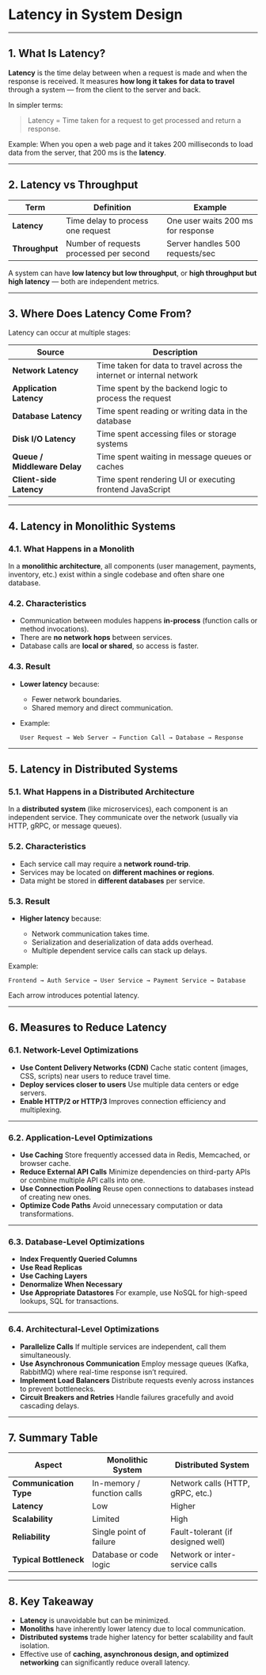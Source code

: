 # Latency in System Design

---

## 1. What Is Latency?

**Latency** is the time delay between when a request is made and when the response is received.
It measures **how long it takes for data to travel** through a system — from the client to the server and back.

In simpler terms:

> Latency = Time taken for a request to get processed and return a response.

Example:
When you open a web page and it takes 200 milliseconds to load data from the server,
that 200 ms is the **latency**.

---

## 2. Latency vs Throughput

| Term           | Definition                              | Example                            |
| -------------- | --------------------------------------- | ---------------------------------- |
| **Latency**    | Time delay to process one request       | One user waits 200 ms for response |
| **Throughput** | Number of requests processed per second | Server handles 500 requests/sec    |

A system can have **low latency but low throughput**, or **high throughput but high latency** — both are independent metrics.

---

## 3. Where Does Latency Come From?

Latency can occur at multiple stages:

| Source                       | Description                                                           |
| ---------------------------- | --------------------------------------------------------------------- |
| **Network Latency**          | Time taken for data to travel across the internet or internal network |
| **Application Latency**      | Time spent by the backend logic to process the request                |
| **Database Latency**         | Time spent reading or writing data in the database                    |
| **Disk I/O Latency**         | Time spent accessing files or storage systems                         |
| **Queue / Middleware Delay** | Time spent waiting in message queues or caches                        |
| **Client-side Latency**      | Time spent rendering UI or executing frontend JavaScript              |

---

## 4. Latency in Monolithic Systems

### 4.1. What Happens in a Monolith

In a **monolithic architecture**, all components (user management, payments, inventory, etc.) exist within a single codebase and often share one database.

### 4.2. Characteristics

* Communication between modules happens **in-process** (function calls or method invocations).
* There are **no network hops** between services.
* Database calls are **local or shared**, so access is faster.

### 4.3. Result

* **Lower latency** because:

  * Fewer network boundaries.
  * Shared memory and direct communication.
* Example:

  ```
  User Request → Web Server → Function Call → Database → Response
  ```

---

## 5. Latency in Distributed Systems

### 5.1. What Happens in a Distributed Architecture

In a **distributed system** (like microservices), each component is an independent service.
They communicate over the network (usually via HTTP, gRPC, or message queues).

### 5.2. Characteristics

* Each service call may require a **network round-trip**.
* Services may be located on **different machines or regions**.
* Data might be stored in **different databases** per service.

### 5.3. Result

* **Higher latency** because:

  * Network communication takes time.
  * Serialization and deserialization of data adds overhead.
  * Multiple dependent service calls can stack up delays.

Example:

```
Frontend → Auth Service → User Service → Payment Service → Database
```

Each arrow introduces potential latency.

---

## 6. Measures to Reduce Latency

### 6.1. Network-Level Optimizations

* **Use Content Delivery Networks (CDN)**
  Cache static content (images, CSS, scripts) near users to reduce travel time.
* **Deploy services closer to users**
  Use multiple data centers or edge servers.
* **Enable HTTP/2 or HTTP/3**
  Improves connection efficiency and multiplexing.

---

### 6.2. Application-Level Optimizations

* **Use Caching**
  Store frequently accessed data in Redis, Memcached, or browser cache.
* **Reduce External API Calls**
  Minimize dependencies on third-party APIs or combine multiple API calls into one.
* **Use Connection Pooling**
  Reuse open connections to databases instead of creating new ones.
* **Optimize Code Paths**
  Avoid unnecessary computation or data transformations.

---

### 6.3. Database-Level Optimizations

* **Index Frequently Queried Columns**
* **Use Read Replicas**
* **Use Caching Layers**
* **Denormalize When Necessary**
* **Use Appropriate Datastores**
  For example, use NoSQL for high-speed lookups, SQL for transactions.

---

### 6.4. Architectural-Level Optimizations

* **Parallelize Calls**
  If multiple services are independent, call them simultaneously.
* **Use Asynchronous Communication**
  Employ message queues (Kafka, RabbitMQ) where real-time response isn’t required.
* **Implement Load Balancers**
  Distribute requests evenly across instances to prevent bottlenecks.
* **Circuit Breakers and Retries**
  Handle failures gracefully and avoid cascading delays.

---

## 7. Summary Table

| Aspect                 | Monolithic System          | Distributed System                |
| ---------------------- | -------------------------- | --------------------------------- |
| **Communication Type** | In-memory / function calls | Network calls (HTTP, gRPC, etc.)  |
| **Latency**            | Low                        | Higher                            |
| **Scalability**        | Limited                    | High                              |
| **Reliability**        | Single point of failure    | Fault-tolerant (if designed well) |
| **Typical Bottleneck** | Database or code logic     | Network or inter-service calls    |

---

## 8. Key Takeaway

* **Latency** is unavoidable but can be minimized.
* **Monoliths** have inherently lower latency due to local communication.
* **Distributed systems** trade higher latency for better scalability and fault isolation.
* Effective use of **caching, asynchronous design, and optimized networking** can significantly reduce overall latency.

